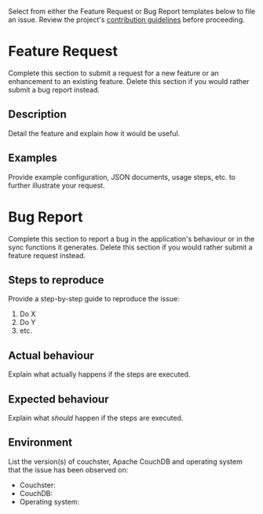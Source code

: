 Select from either the Feature Request or Bug Report templates below to file an issue. Review the project's [contribution guidelines](https://github.com/OldSneerJaw/couchster/blob/master/CONTRIBUTING.md) before proceeding.

# Feature Request

Complete this section to submit a request for a new feature or an enhancement to an existing feature. Delete this section if you would rather submit a bug report instead.

## Description

Detail the feature and explain how it would be useful.

## Examples

Provide example configuration, JSON documents, usage steps, etc. to further illustrate your request.

# Bug Report

Complete this section to report a bug in the application's behaviour or in the sync functions it generates. Delete this section if you would rather submit a feature request instead.

## Steps to reproduce

Provide a step-by-step guide to reproduce the issue:

1. Do X
2. Do Y
3. etc.

## Actual behaviour

Explain what actually happens if the steps are executed.

## Expected behaviour

Explain what _should_ happen if the steps are executed.

## Environment

List the version(s) of couchster, Apache CouchDB and operating system that the issue has been observed on:

* Couchster:
* CouchDB:
* Operating system:
